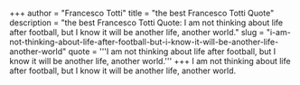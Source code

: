 +++
author = "Francesco Totti"
title = "the best Francesco Totti Quote"
description = "the best Francesco Totti Quote: I am not thinking about life after football, but I know it will be another life, another world."
slug = "i-am-not-thinking-about-life-after-football-but-i-know-it-will-be-another-life-another-world"
quote = '''I am not thinking about life after football, but I know it will be another life, another world.'''
+++
I am not thinking about life after football, but I know it will be another life, another world.
